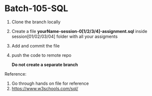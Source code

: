 # Batch-105-SQL

1. Clone the branch locally
2. Create a file **yourName-session-0[1/2/3/4]-assignment.sql** inside session[01/02/03/04] folder with all your assigments
3. Add and commit the file
4. push the code to remote repo

   **Do not create a separate branch**

Reference:

1. Go through hands on file for reference
2. https://www.w3schools.com/sql/

